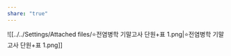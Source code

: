 ```yaml
---
share: "true"
---
```


![[../../Settings/Attached files/⭐전염병학 기말고사 단원+표 1.png|⭐전염병학 기말고사 단원+표 1.png]]
